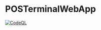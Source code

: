 # POSTerminalWebApp
 
[![CodeQL](https://github.com/shashinma/POSTerminalWebApp/actions/workflows/github-code-scanning/codeql/badge.svg?branch=main)](https://github.com/shashinma/POSTerminalWebApp/actions/workflows/github-code-scanning/codeql)

